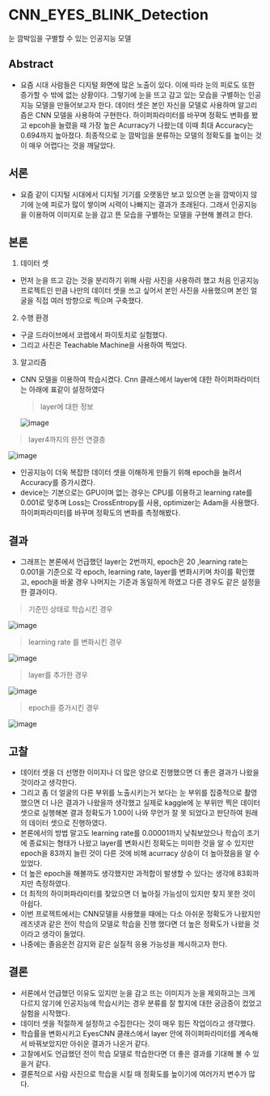 # CNN_EYES_BLINK_Detection
눈 깜박임을 구별할 수 있는 인공지능 모델


## Abstract
- 요즘 시대 사람들은 디지털 화면에 많은 노출이 있다. 이에 따라 눈의 피로도 또한 증가할 수 밖에 없는 상황이다. 그렇기에 눈을 뜨고 감고 있는 모습을 구별하는 인공지능 모델을 만들어보고자 한다. 데이터 셋은 본인 자신을 모델로 사용하며 알고리즘은 CNN 모델을 사용하여 구현한다. 하이퍼파라미터를 바꾸며 정확도 변화를 봤고 epcoh을 늘렸을 때 가장 높은 Acurracy가 나왔는데 이때 최대 Accuracy는 0.694까지 높아졌다. 최종적으로 눈 깜박임을 분류하는 모델의 정확도를 높이는 것이 매우 어렵다는 것을 깨달았다.

## 서론

  - 요즘 같이 디지털 시대에서 디지털 기기를 오랫동안 보고 있으면 눈을 깜박이지 않기에 눈에 피로가 많이 쌓이며 시력이 나빠지는 결과가 초래된다. 그래서 인공지능을 이용하여 이미지로 눈을 감고 뜬 모습을 구별하는 모델을 구현해 볼려고 한다.
 
## 본론

1. 데이터 셋
-  먼저 눈을 뜨고 감는 것을 분리하기 위해 사람 사진을 사용하려 했고 처음 인공지능 프로젝트인 만큼 나만의 데이터 셋을 쓰고 싶어서 본인 사진을 사용했으며 본인 얼굴을 직접 여러 방향으로 찍으며 구축했다.
2. 수행 환경
  - 구글 드라이브에서 코랩에서 파이토치로 실험했다.
  - 그리고 사진은 Teachable Machine을 사용하여 찍었다.
3. 알고리즘
- CNN 모델을 이용하여 학습시켰다. Cnn 클래스에서 layer에 대한 하이퍼파라미터는 아래에 표같이 설정하였다

  > layer에 대한 정보
  
  ![image](https://github.com/morningB/CNN_EYES_BLINK_Detection/assets/114423035/79f16a3f-7c95-4d31-bc4f-b35f1b609e7e)

 > layer4까지의 완전 연결층

  ![image](https://github.com/morningB/CNN_EYES_BLINK_Detection/assets/114423035/ec952761-63c7-4b22-be85-f533bed029be)


- 인공지능이 더욱 복잡한 데이터 셋을 이해하게 만들기 위해 epoch을 늘려서 Accuracy를 증가시켰다.
-  device는 기본으로는 GPU이며 없는 경우는 CPU를 이용하고 learning rate를 0.001로 맞추며 Loss는 CrossEntropy를 사용, optimizer는 Adam을 사용했다. 하이퍼파라미터를 바꾸며 정확도의 변화를 측정해봤다.

  ## 결과
 - 그래프는 본론에서 언급했던 layer는 2번까지, epoch은 20 ,learning rate는 0.001을 기준으로 각 epoch, learning rate, layer를 변화시키며 차이를 확인했고, epoch을 바꿀 경우 나머지는 기준과 동일하게 하였고 다른 경우도 같은 설정을 한 결과이다.

> 기준인 상태로 학습시킨 경우
   
![image](https://github.com/morningB/CNN_EYES_BLINK_Detection/assets/114423035/2847a162-2e66-47d7-ab2e-4ce4db034670)

> learning rate 를 변화시킨 경우

![image](https://github.com/morningB/CNN_EYES_BLINK_Detection/assets/114423035/71cb13f1-7140-4d87-bdd6-dc139f4a7f3e)

> layer를 추가한 경우

![image](https://github.com/morningB/CNN_EYES_BLINK_Detection/assets/114423035/13b75dd2-70cb-4322-90a2-2651b6535558)

> epoch을 증가시킨 경우

![image](https://github.com/morningB/CNN_EYES_BLINK_Detection/assets/114423035/921ede18-710b-4e4e-911e-bbaf24c59d57)


## 고찰 
- 데이터 셋을 더 선명한 이미지나 더 많은 양으로 진행했으면 더 좋은 결과가 나왔을 것이라고 생각한다.
- 그리고 좀 더 얼굴의 다른 부위를 노출시키는거 보다는 눈 부위를 집중적으로 촬영했으면 더 나은 결과가 나왔을까 생각했고 실제로 kaggle에 눈 부위만 찍은 데이터 셋으로 실행해본 결과 정확도가 1.00이 나와 무언가 잘 못 되었다고 판단하여 원래의 데이터 셋으로 진행하였다.
- 본론에서의 방법 말고도 learning rate를 0.00001까지 낮춰보았으나 학습이 조기에 종료되는 형태가 나왔고 layer를 변화시킨 정확도는 미미한 것을 알 수 있지만 epoch을 83까지 늘린 것이 다른 것에 비해 acurracy 상승이 더 높아졌음을 알 수 있었다.
- 더 높은 epoch을 해볼까도 생각했지만 과적합이 발생할 수 있다는 생각에 83회까지만 측정하였다.
- 더 최적의 하이퍼파라미터를 찾았으면 더 높아질 가능성이 있지만 찾지 못한 것이 아쉽다.
- 이번 프로젝트에서는 CNN모델을 사용했을 때에는 다소 아쉬운 정확도가 나왔지만 레즈넷과 같은 전이 학습의 모델로 학습을 진행 했다면 더 높은 정확도가 나왔을 것이라고 생각이 들었다.
- 나중에는 졸음운전 감지와 같은 실질적 응용 가능성을 제시하고자 한다.

## 결론
  - 서론에서 언급했던 이유도 있지만 눈을 감고 뜨는 이미지가 눈을 제외하고는 크게 다르지 않기에 인공지능에 학습시키는 경우 분류를 잘 할지에 대한 궁금증이 컸었고 실험을 시작했다.
  - 데이터 셋을 적절하게 설정하고 수집한다는 것이 매우 힘든 작업이라고 생각했다.
  - 학습률을 변화시키고 EyesCNN 클래스에서 layer 안에 하이퍼파라미터를 계속해서 바꿔보았지만 아쉬운 결과가 나온거 같다.
  - 고찰에서도 언급했던 전이 학습 모델로 학습한다면 더 좋은 결과를 기대해 볼 수 있을거 같다.
  - 결론적으로 사람 사진으로 학습을 시킬 때 정확도를 높이기에 여러가지 변수가 많다.
